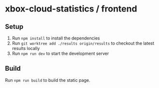 # xbox-cloud-statistics / frontend

## Setup

1. Run `npm install` to install the dependencies
2. Run `git worktree add ./results origin/results` to checkout the latest results locally
3. Run `npm run dev` to start the development server

## Build

Run `npm run build` to build the static page.

